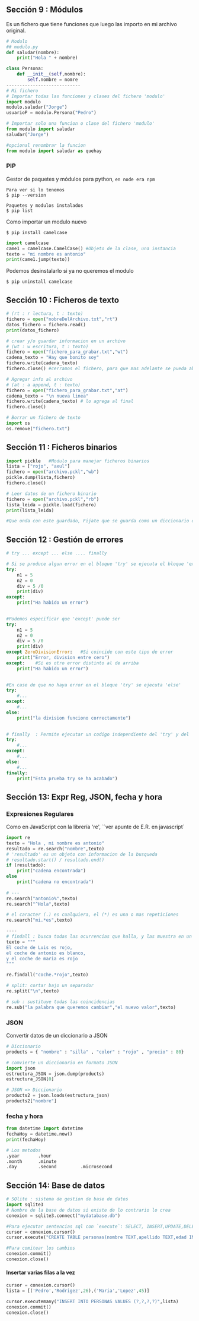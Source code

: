 ## Sección 9 : Módulos

Es un fichero que tiene funciones que luego las importo en mi archivo original.

````python
# Modulo
## modulo.py
def saludar(nombre):
	print("Hola " + nombre)

class Persona:
    def __init__(self,nombre):
        self.nombre = nomre
----------------------------
# Mi fichero
# Importar todas las funciones y clases del fichero 'modulo'
import modulo
modulo.saludar("Jorge")
usuarioP = modulo.Persona("Pedro")

# Importar solo una funcion o clase del fichero 'modulo'
from modulo import saludar
saludar("Jorge")

#opcional renombrar la funcion
from modulo import saludar as quehay
````

### PIP

Gestor de paquetes y módulos para python, `en node era npm`

````shell
Para ver si lo tenemos
$ pip --version

Paquetes y modulos instalados
$ pip list
````

Como importar un modulo nuevo

````shell
$ pip install camelcase
````

````python
import camelcase
came1 = camelcase.CamelCase() #Objeto de la clase, una instancia
texto = "mi nombre es antonio"
print(came1.jump(texto))
````

Podemos desinstalarlo si ya no queremos el modulo

````shell
$ pip uninstall camelcase
````

## Sección 10 : Ficheros de texto

````python
# (rt : r lectura, t : texto)
fichero = open("nobreDelArchivo.txt","rt")
datos_fichero = fichero.read()
print(datos_fichero)

# crear y/o guardar informacion en un archivo
# (wt : w escritura, t : texto)
fichero = open("fichero_para_grabar.txt","wt")
cadena_texto = "Hay que bonito soy"
fichero.write(cadena_texto)
fichero.close() #cerramos el fichero, para que mas adelante se pueda abrir

# Agregar info al archivo
# (at : a append, t : texto)
fichero = open("fichero_para_grabar.txt","at")
cadena_texto = "\n nueva linea"
fichero.write(cadena_texto) # lo agrega al final
fichero.close()

# Borrar un fichero de texto
import os
os.remove("fichero.txt")
````

## Sección 11 : Ficheros binarios

````python
import pickle	#Modulo para manejar ficheros binarios
lista = ["rojo", "axul"]
fichero = open("archivo.pckl","wb")
pickle.dump(lista,fichero)
fichero.close()

# Leer datos de un fichero binario
fichero = open("archivo.pckl","rb")
lista_leida = pickle.load(fichero)
print(lista_leida)

#Que onda con este guardado, Fijate que se guarda como un diccionario osea que cuando lo vuelva a leer sera un array y no una cadena de texto '[1,2,3]' 
````

## Sección 12 : Gestión de errores

````python
# try ... except ... else .... finally

# Si se produce algun error en el bloque 'try' se ejecuta el bloque 'except'
try:
	n1 = 5
    n2 = 0
    div = 5 /0
    print(div)
except:
	print("Ha habido un error")

    
#Podemos especificar que 'except' puede ser
try:
	n1 = 5
    n2 = 0
    div = 5 /0
    print(div)
except ZeroDivisionError:	#Si coincide con este tipo de error
    print("Error, division entre cero")
except:    #Si es otro error distinto al de arriba
	print("Ha habido un error")
   

#En case de que no haya error en el bloque 'try' se ejecuta 'else'
try:
    #...
except:
    #...
else:
    print("la division funciono correctamente")
    

# finally  : Permite ejecutar un codigo independiente del 'try' y del 'except' 
try:
    #...
except:
    #...
else:
    #...
finally:
    print("Esta prueba try se ha acabado")
````

## Sección 13: Expr Reg, JSON, fecha y hora

### Expresiones Regulares

Como en JavaScript con la librería 're', ``ver apunte de E.R. en javascript`

````python
import re
texto = "Hola , mi nombre es antonio"
resultado = re.search("nombre",texto)
# 'resultado' es un objeto con informacion de la busqueda
# resultado.start() / resultado.end()
if (resultado):
    print("cadena encontrada")
else
	print("cadena no encontrada")
    
# ---
re.search("antonio%",texto)
re.search("^Hola",texto)

# el caracter (.) es cualquiera, el (*) es una o mas repeticiones
re.search("mi.*es",texto)

----
# findall : busca todas las ocurrencias que halla, y las muestra en un array
texto = """
El coche de Luis es rojo,
el coche de antonio es blanco,
y el coche de maria es rojo
"""

re.findall("coche.*rojo",texto)

# split: cortar bajo un separador
re.split("\n",texto)

# sub : sustituye todas las coincidencias
re.sub("la palabra que queremos cambiar","el nuevo valor",texto)
````

### JSON

Convertir datos de un diccionario a JSON

````python
# Diccionario
products = { "nombre" : "silla" , "color" : "rojo" , "precio" : 80}

# comvierte un diccionario en formato JSON
import json
estructura_JSON = json.dump(products)
estructura_JSON[0]

# JSON => Diccionario
products2 = json.loads(estructura_json)
products2["nombre"]
````

### fecha y hora

````python
from datetime import datetime
fechaHoy = datetime.now()
print(fechaHoy)

# Los metodos
.year		.hour
.month		.minute
.day		.second			.microsecond
````

## Sección 14: Base de datos

````python
# SQlite : sistema de gestion de base de datos
import sqlite3
# Nombre de la base de datos si existe de lo contrario lo crea
conexion = sqlite3.connect("mydatabase.db")

#Para ejecutar sentencias sql con `execute`: SELECT, INSERT,UPDATE,DELETE
cursor = conexion.cursor()
cursor.execute("CREATE TABLE personas(nombre TEXT,apellido TEXT,edad INTEGER)")

#Para comitear los cambios
conexion.commit()
conexion.close()
````

#### Insertar varias filas a la vez

````python
cursor = conexion.cursor()
lista = [('Pedro','Rodrigez',26),('Maria','Lopez',45)]

cursor.executemany("INSERT INTO PERSONAS VALUES (?,?,?,?)",lista)
conexion.commit()
conexion.close()
````

